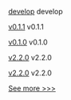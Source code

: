 
[develop](https://github.com/hyperledger/besu/releases/tag/develop) develop

[v0.1.1](https://github.com/hyperledger/besu-errorprone-checks/releases/tag/v0.1.1) v0.1.1

[v0.1.0](https://github.com/hyperledger/besu-errorprone-checks/releases/tag/v0.1.0) v0.1.0

[v2.2.0](https://github.com/hyperledger/aries-framework-swift/releases/tag/v2.2.0) v2.2.0

[v2.2.0](https://github.com/hyperledger/aries-framework-kotlin/releases/tag/v2.2.0) v2.2.0


[See more >>>](https://start-here.hyperledger.org/releases)
